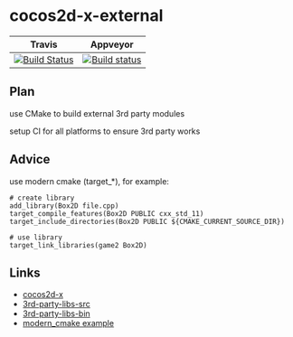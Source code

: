 # cocos2d-x-external

|Travis|Appveyor|
| ----|------|
[![Build Status](https://travis-ci.org/cocos2d/cocos2d-x-external.svg?branch=master)](https://travis-ci.org/cocos2d/cocos2d-x-external)|[![Build status](https://ci.appveyor.com/api/projects/status/4xf9gmolhoqfrlb9/branch/master?svg=true)](https://ci.appveyor.com/project/minggo/cocos2d-x-external/branch/master)


## Plan

use CMake to build external 3rd party modules

setup CI for all platforms to ensure 3rd party works

## Advice

use modern cmake (target_*), for example:
```
# create library
add_library(Box2D file.cpp)
target_compile_features(Box2D PUBLIC cxx_std_11)
target_include_directories(Box2D PUBLIC ${CMAKE_CURRENT_SOURCE_DIR})

# use library
target_link_libraries(game2 Box2D)
```

## Links

- [cocos2d-x](https://github.com/cocos2d/cocos2d-x)
- [3rd-party-libs-src](https://github.com/cocos2d/cocos2d-x-3rd-party-libs-src)
- [3rd-party-libs-bin](https://github.com/cocos2d/cocos2d-x-3rd-party-libs-bin)
- [modern_cmake example](https://github.com/crazyhappygame/modern_cmake)

